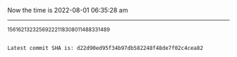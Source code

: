 Now the time is 2022-08-01 06:35:28 am

---

<small>15616213232569222118308011488331489</small>

```txt

Latest commit SHA is: d22d90ed95f34b97db582248f48de7f02c4cea82
```

